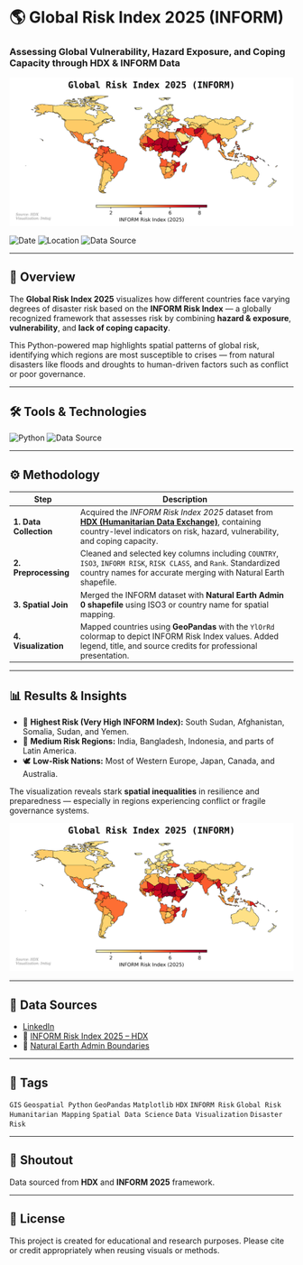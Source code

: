 # 🌎 Global Risk Index 2025 (INFORM)  
### Assessing Global Vulnerability, Hazard Exposure, and Coping Capacity through HDX & INFORM Data  

![Global Risk Map](https://raw.githubusercontent.com/imtiajiqbalmahfuj/imtiajiqbal-portfolio/refs/heads/main/Projects/25021%20Risk%20Index%202025%20INFORM/Global%20Risk%20Index%202025.png)

![Date](https://img.shields.io/badge/03/10/2025-04/10/2025-blue) 
![Location](https://img.shields.io/badge/Location-Global-red) 
![Data Source](https://img.shields.io/badge/DataSource-HDX%20%26%20INFORM%20Risk%202025-orange)

---

## 📝 Overview
The **Global Risk Index 2025** visualizes how different countries face varying degrees of disaster risk based on the **INFORM Risk Index** — a globally recognized framework that assesses risk by combining **hazard & exposure**, **vulnerability**, and **lack of coping capacity**.  

This Python-powered map highlights spatial patterns of global risk, identifying which regions are most susceptible to crises — from natural disasters like floods and droughts to human-driven factors such as conflict or poor governance.  

---

## 🛠️ Tools & Technologies
![Python](https://img.shields.io/badge/Python-Pandas%2C%20GeoPandas%2C%20Matplotlib-blue)
![Data Source](https://img.shields.io/badge/Data-HDX%2C%20INFORM%20Risk-orange)

---

## ⚙️ Methodology
| Step | Description |
|------|-------------|
| **1. Data Collection** | Acquired the *INFORM Risk Index 2025* dataset from **[HDX (Humanitarian Data Exchange)](https://data.humdata.org/)**, containing country-level indicators on risk, hazard, vulnerability, and coping capacity. |
| **2. Preprocessing** | Cleaned and selected key columns including `COUNTRY`, `ISO3`, `INFORM RISK`, `RISK CLASS`, and `Rank`. Standardized country names for accurate merging with Natural Earth shapefile. |
| **3. Spatial Join** | Merged the INFORM dataset with **Natural Earth Admin 0 shapefile** using ISO3 or country name for spatial mapping. |
| **4. Visualization** | Mapped countries using **GeoPandas** with the `YlOrRd` colormap to depict INFORM Risk Index values. Added legend, title, and source credits for professional presentation. |

---

## 📊 Results & Insights
- 🌋 **Highest Risk (Very High INFORM Index):** South Sudan, Afghanistan, Somalia, Sudan, and Yemen.  
- 🌾 **Medium Risk Regions:** India, Bangladesh, Indonesia, and parts of Latin America.  
- 🕊️ **Low-Risk Nations:** Most of Western Europe, Japan, Canada, and Australia.  

The visualization reveals stark **spatial inequalities** in resilience and preparedness — especially in regions experiencing conflict or fragile governance systems.  

![Global Risk Index 2025 Map](https://raw.githubusercontent.com/imtiajiqbalmahfuj/imtiajiqbal-portfolio/refs/heads/main/Projects/25021%20Risk%20Index%202025%20INFORM/Global%20Risk%20Index%202025.png)

---

## 📎 Data Sources
- [LinkedIn](https://www.linkedin.com/posts/imtiajiqbalmahfuj_can-you-spot-which-regions-are-most-at-risk-activity-7380147740376440832-OBwS?utm_source=share&utm_medium=member_desktop&rcm=ACoAAETCC3UBjMNBwycvXEm57I2FBEXCxvdKcM0)
- 🔗 [INFORM Risk Index 2025 – HDX](https://data.humdata.org/dataset/inform-risk-index-2025)  
- 🔗 [Natural Earth Admin Boundaries](https://www.naturalearthdata.com/downloads/110m-cultural-vectors/)  

---

## 🔖 Tags
`GIS` `Geospatial Python` `GeoPandas` `Matplotlib` `HDX` `INFORM Risk` `Global Risk` `Humanitarian Mapping` `Spatial Data Science` `Data Visualization` `Disaster Risk`  

---

## 📌 Shoutout
Data sourced from **HDX** and **INFORM 2025** framework.  

---

## 🧭 License
This project is created for educational and research purposes. Please cite or credit appropriately when reusing visuals or methods.
